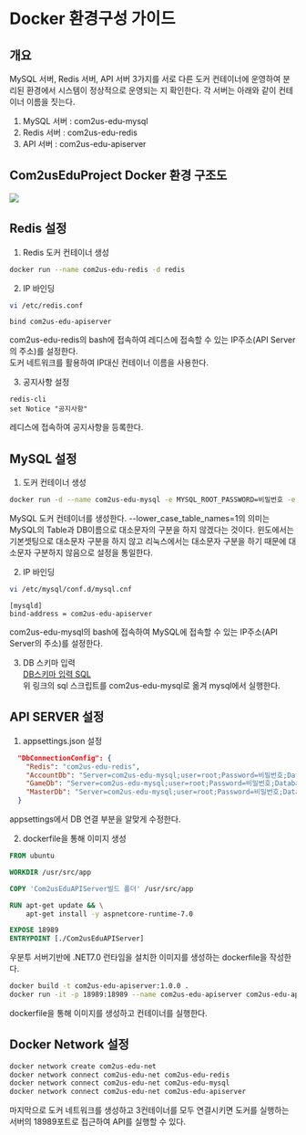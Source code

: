

# Docker 환경구성 가이드


## 개요
MySQL 서버, Redis 서버, API 서버 3가지를 서로 다른 도커 컨테이너에 운영하여
분리된 환경에서 시스템이 정상적으로 운영되는 지 확인한다. 각 서버는 아래와 같이 컨테이너 이름을 짓는다.

1. MySQL 서버 : com2us-edu-mysql
2. Redis 서버 : com2us-edu-redis
3. API 서버   : com2us-edu-apiserver


## Com2usEduProject Docker 환경 구조도
 
![](https://cdn.discordapp.com/attachments/987652135107850315/1110267817284079767/image.png)


## Redis 설정
1. Redis 도커 컨테이너 생성
```sh
docker run --name com2us-edu-redis -d redis
```
2. IP 바인딩
```sh
vi /etc/redis.conf
```
```
bind com2us-edu-apiserver
```
com2us-edu-redis의 bash에 접속하여 레디스에 접속할 수 있는 IP주소(API Server의 주소)를 설정한다.   
도커 네트워크를 활용하여 IP대신 컨테이너 이름을 사용한다.

3. 공지사항 설정
```redis
redis-cli
set Notice "공지사항"
```
레디스에 접속하여 공지사항을 등록한다.

## MySQL 설정
1. 도커 컨테이너 생성
```sh
docker run -d --name com2us-edu-mysql -e MYSQL_ROOT_PASSWORD=비밀번호 -e TZ=Asia/Seoul ubuntu/mysql --lower_case_table_names=1
```
MySQL 도커 컨테이너를 생성한다.
--lower_case_table_names=1의 의미는 MySQL의 Table과 DB이름으로 대소문자의 구분을 하지 않겠다는 것이다. 윈도에서는 기본셋팅으로 대소문자 구분을 하지 않고 리눅스에서는 대소문자 구분을 하기 때문에 대소문자 구분하지 않음으로 설정을 통일한다.

2. IP 바인딩
```sh
vi /etc/mysql/conf.d/mysql.cnf
```
```
[mysqld] 
bind-address = com2us-edu-apiserver
```
com2us-edu-mysql의 bash에 접속하여 MySQL에 접속할 수 있는 IP주소(API Server의 주소)를 설정한다.   

3. DB 스키마 입력   
[DB스키마 입력 SQL](https://github.com/beatheat/Com2usEduProject/tree/master/DB)   
위 링크의 sql 스크립트를 com2us-edu-mysql로 옮겨 mysql에서 실행한다.


## API SERVER 설정
1. appsettings.json 설정
```json
  "DbConnectionConfig": {
    "Redis": "com2us-edu-redis",
    "AccountDb": "Server=com2us-edu-mysql;user=root;Password=비밀번호;Database=accountDb;Pooling=true;Min Pool Size=0;Max Pool Size=40;AllowUserVariables=True;",
    "GameDb": "Server=com2us-edu-mysql;user=root;Password=비밀번호;Database=gameDb;Pooling=true;Min Pool Size=0;Max Pool Size=40;AllowUserVariables=True;",
    "MasterDb": "Server=com2us-edu-mysql;user=root;Password=비밀번호;Database=masterDb;Pooling=true;Min Pool Size=0;Max Pool Size=40;AllowUserVariables=True;"
  }
```
appsettings에서 DB 연결 부분을 알맞게 수정한다.


2. dockerfile을 통해 이미지 생성
```dockerfile
FROM ubuntu

WORKDIR /usr/src/app

COPY 'Com2usEduAPIServer빌드 폴더' /usr/src/app

RUN apt-get update && \
    apt-get install -y aspnetcore-runtime-7.0

EXPOSE 18989
ENTRYPOINT [./Com2usEduAPIServer]
```
우분투 서버기반에 .NET7.0 런타임을 설치한 이미지를 생성하는 dockerfile을 작성한다.

```sh
docker build -t com2us-edu-apiserver:1.0.0 .
docker run -it -p 18989:18989 --name com2us-edu-apiserver com2us-edu-apiserver:1.0.0
```
dockerfile을 통해 이미지를 생성하고 컨테이너를 실행한다.


## Docker Network 설정
```sh
docker network create com2us-edu-net
docker network connect com2us-edu-net com2us-edu-redis
docker network connect com2us-edu-net com2us-edu-mysql
docker network connect com2us-edu-net com2us-edu-apiserver
```
마지막으로 도커 네트워크를 생성하고 3컨테이너를 모두 연결시키면 도커를 실행하는 서버의
18989포트로 접근하여 API를 실행할 수 있다.
